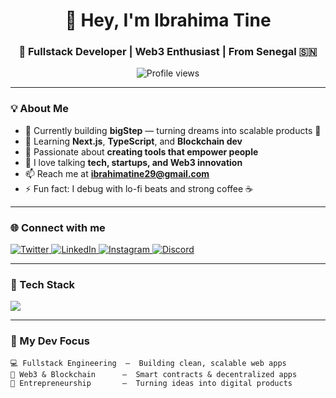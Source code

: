 <!--  README Profile - Ibrahima Tine  -->

<h1 align="center">👋 Hey, I'm Ibrahima Tine</h1>
<h3 align="center">🚀 Fullstack Developer | Web3 Enthusiast | From Senegal 🇸🇳</h3>

<p align="center">
  <img src="https://komarev.com/ghpvc/?username=itine&label=🔥%20Profile%20views&color=blueviolet&style=for-the-badge" alt="Profile views" />
</p>

---

### 💡 About Me

- 🔭 Currently building **bigStep** — turning dreams into scalable products 🚀  
- 🌱 Learning **Next.js**, **TypeScript**, and **Blockchain dev**  
- 🧠 Passionate about **creating tools that empower people**  
- 💬 I love talking **tech, startups, and Web3 innovation**  
- 📫 Reach me at **ibrahimatine29@gmail.com**  
- ⚡ Fun fact: I debug with lo-fi beats and strong coffee ☕

---

### 🌐 Connect with me
<p align="left">
  <a href="https://twitter.com/tine29i" target="blank">
    <img src="https://img.shields.io/badge/Twitter-%231DA1F2.svg?&style=for-the-badge&logo=twitter&logoColor=white" alt="Twitter"/>
  </a>
  <a href="https://linkedin.com/in/ibrahima-tine" target="blank">
    <img src="https://img.shields.io/badge/LinkedIn-%230A66C2.svg?&style=for-the-badge&logo=linkedin&logoColor=white" alt="LinkedIn"/>
  </a>
  <a href="https://instagram.com/tine29i" target="blank">
    <img src="https://img.shields.io/badge/Instagram-%23E4405F.svg?&style=for-the-badge&logo=instagram&logoColor=white" alt="Instagram"/>
  </a>
  <a href="https://discord.gg/#9927" target="blank">
    <img src="https://img.shields.io/badge/Discord-%235865F2.svg?&style=for-the-badge&logo=discord&logoColor=white" alt="Discord"/>
  </a>
</p>

---

### 🧰 Tech Stack

<p align="left">
  <img src="https://skillicons.dev/icons?i=js,ts,react,nextjs,nodejs,express,mongodb,go,tailwind,git,linux,docker" />
</p>

---

### 🎯 My Dev Focus

```text
💻 Fullstack Engineering  —  Building clean, scalable web apps
🔗 Web3 & Blockchain      —  Smart contracts & decentralized apps
🚀 Entrepreneurship       —  Turning ideas into digital products
